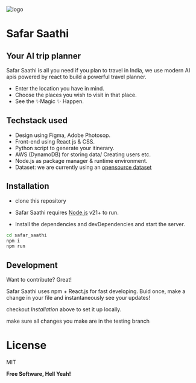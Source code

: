 ![logo](https://i.imgur.com/XP34GTX.png)
# Safar Saathi
## Your AI trip planner


Safar Saathi is all you need if you plan to travel in India, we use modern AI apis powered by react to build a powerful travel planner.
- Enter the location you have in mind.
- Choose the places you wish to visit in that place.
- See the ✨Magic ✨ Happen.

## Techstack used

- Design using Figma, Adobe Photosop.
- Front-end using React js & CSS.
- Python script to generate your itinerary.
- AWS (DynamoDB) for storing data/ Creating users etc.
- Node.js as package manager & runtime environment.
- Dataset: we are currently using an [opensource dataset](https://www.kaggle.com/datasets/naqibahmedkadri/famous-indian-tourist-places?select=Places.csv)

## Installation

- clone this repository

- Safar Saathi requires [Node.js](https://nodejs.org/) v21+ to run.

- Install the dependencies and devDependencies and start the server.

```sh
cd safar_saathi
npm i
npm run
```


## Development

Want to contribute? Great!

Safar Saathi uses npm + React.js for fast developing.
Buid once, make a change in your file and instantaneously see your updates!

checkout *Installation* above to set it up locally.

make sure all changes you make are in the testing branch

# License

MIT

**Free Software, Hell Yeah!**
